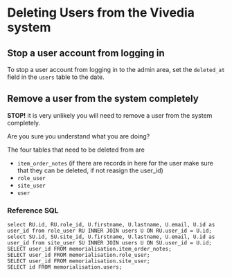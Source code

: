 # Deleting Users from the Vivedia system

## Stop a user account from logging in

To stop a user account from logging in to the admin area, set the `deleted_at` field in the `users` table to the date.

## Remove a user from the system completely

**STOP!** it is very unlikely you will need to remove a user from the system completely.

Are you sure you understand what you are doing?

The four tables that need to be deleted from are
 - `item_order_notes` (if there are records in here for the user make sure that they can be deleted, if not reasign the user_id)
 - `role_user`
 - `site_user`
 - `user`

### Reference SQL

    select RU.id, RU.role_id, U.firstname, U.lastname, U.email, U.id as user_id from role_user RU INNER JOIN users U ON RU.user_id = U.id;
    select SU.id, SU.site_id, U.firstname, U.lastname, U.email, U.id as user_id from site_user SU INNER JOIN users U ON SU.user_id = U.id;
    SELECT user_id FROM memorialisation.item_order_notes;
    SELECT user_id FROM memorialisation.role_user;
    SELECT user_id FROM memorialisation.site_user;
    SELECT id FROM memorialisation.users;